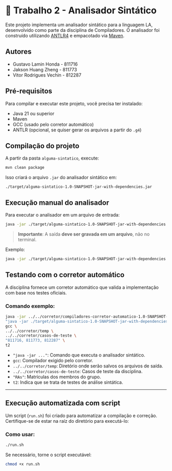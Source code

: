 # 📘 Trabalho 2 - Analisador Sintático 

Este projeto implementa um analisador sintático para a linguagem LA, desenvolvido como parte da disciplina de Compiladores. O analisador foi construído utilizando [ANTLR4](https://www.antlr.org/) e empacotado via [Maven](https://maven.apache.org/).

## Autores

- Gustavo Lamin Honda - 811716
- Jakson Huang Zheng - 811773
- Vitor Rodrigues Vechin - 812287

## Pré-requisitos

Para compilar e executar este projeto, você precisa ter instalado:

- Java 21 ou superior
- Maven
- GCC (usado pelo corretor automático)
- ANTLR (opcional, se quiser gerar os arquivos a partir do `.g4`)

## Compilação do projeto

A partir da pasta `alguma-sintatico`, execute:

```bash
mvn clean package
```

Isso criará o arquivo `.jar` do analisador sintático em:

```
./target/alguma-sintatico-1.0-SNAPSHOT-jar-with-dependencies.jar
```

## Execução manual do analisador

Para executar o analisador em um arquivo de entrada:

```bash
java -jar ./target/alguma-sintatico-1.0-SNAPSHOT-jar-with-dependencies.jar caminho/entrada.txt caminho/saida.txt
```

> **Importante**: A saída **deve ser gravada em um arquivo**, não no terminal.

Exemplo:

```bash
java -jar ./target/alguma-sintatico-1.0-SNAPSHOT-jar-with-dependencies.jar ../casos-de-teste/arquivo1.txt ../temp/saida.txt
```

## Testando com o corretor automático

A disciplina fornece um corretor automático que valida a implementação com base nos testes oficiais.

### Comando exemplo:

```bash
java -jar ../../corretor/compiladores-corretor-automatico-1.0-SNAPSHOT-jar-with-dependencies.jar \
"java -jar ./target/alguma-sintatico-1.0-SNAPSHOT-jar-with-dependencies.jar" \
gcc \
../../corretor/temp \
../../corretor/casos-de-teste \
"811716, 811773, 812287" \
t2
```

- `"java -jar ..."`: Comando que executa o analisador sintático.
- `gcc`: Compilador exigido pelo corretor.
- `../../corretor/temp`: Diretório onde serão salvos os arquivos de saída.
- `../../corretor/casos-de-teste`: Casos de teste da disciplina.
- `"RAs"`: Matrículas dos membros do grupo.
- `t2`: Indica que se trata de testes de análise sintática.

---

## Execução automatizada com script

Um script (`run.sh`) foi criado para automatizar a compilação e correção. Certifique-se de estar na raíz do diretório para executá-lo:

### Como usar:

```bash
./run.sh
```

Se necessário, torne o script executável:

```bash
chmod +x run.sh
```
